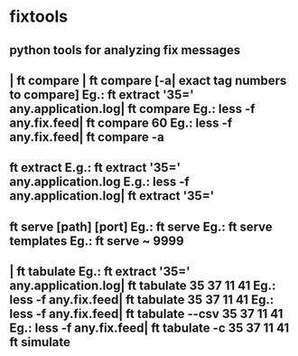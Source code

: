 # fixtools
python tools for analyzing fix messages
--------------------------------------------------------------------------------
<any fix feed>| ft compare
<any fix feed>| ft compare [-a| exact tag numbers to compare]
     Eg.: ft extract '35=' any.application.log| ft compare
     Eg.: less -f any.fix.feed| ft compare 60
     Eg.: less -f any.fix.feed| ft compare -a
--------------------------------------------------------------------------------
ft extract <filter condition> <log file>
     E.g.: ft extract '35=' any.application.log
     E.g.: less -f any.application.log| ft extract '35='
--------------------------------------------------------------------------------
ft serve [path] [port]
     Eg.: ft serve
     Eg.: ft serve templates
     Eg.: ft serve ~ 9999
--------------------------------------------------------------------------------
<any fix feed>| ft tabulate <list of space-separated tags to print as a table>
     Eg.: ft extract '35=' any.application.log| ft tabulate 35 37 11 41
     Eg.: less -f any.fix.feed| ft tabulate 35 37 11 41
     Eg.: less -f any.fix.feed| ft tabulate --csv 35 37 11 41
     Eg.: less -f any.fix.feed| ft tabulate -c 35 37 11 41
ft simulate <template>
     E.g.: ft simulate templates/Execution.template
--------------------------------------------------------------------------------
ft simulate <template>
     E.g.: ft simulate templates/Execution.template
--------------------------------------------------------------------------------
